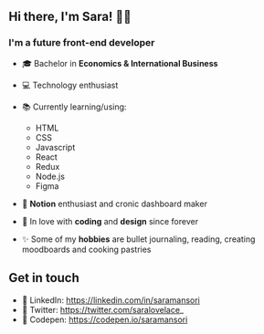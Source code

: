 ## Hi there, I'm Sara! 👋🏼

### I'm a future front-end developer

-   🎓 Bachelor in **Economics & International Business**
-   💻 Technology enthusiast
-   📚 Currently learning/using:

    -   HTML
    -   CSS
    -   Javascript
    -   React
    -   Redux
    -   Node.js
    -   Figma

-   💖 **Notion** enthusiast and cronic dashboard maker
-   🌻 In love with **coding** and **design** since forever
-   ✨ Some of my **hobbies** are bullet journaling, reading, creating moodboards and cooking pastries

## Get in touch

-   🔗 LinkedIn: https://linkedin.com/in/saramansori
-   🔗 Twitter: https://twitter.com/saralovelace_
-   🔗 Codepen: https://codepen.io/saramansori

<!--
**SaraMansori/SaraMansori** is a ✨ _special_  repository because its `README.md` (this file) appears on your GitHub profile.
